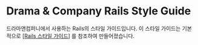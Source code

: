 # Drama & Company Rails Style Guide
드라마앤컴퍼니에서 사용하는 Rails의 스타일 가이드입니다.
이 스타일 가이드는 기본적으로
[[Rails 스타일 가이드](https://github.com/pureugong/rails-style-guide/blob/master/README-koKR.md)]
를 참조하여 만들어졌습니다.

